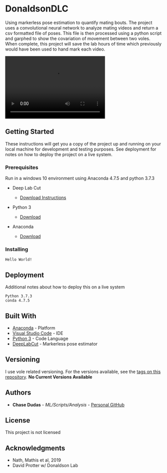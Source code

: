 # DonaldsonDLC
Using markerless pose estimation to quantify mating bouts. The project uses a convolutional neural network to analyze mating videos and return a csv formatted file of poses. This file is then processed using a python script and garphed to show the covariation of movement between two voles. When complete, this project will save the lab hours of time which previously would have been used to hand mark each video. 

<video src="DLC_Mating_Vod.mp4" width="320" height="200" controls preload></video>

## Getting Started

These instructions will get you a copy of the project up and running on your local machine for development and testing purposes. See deployment for notes on how to deploy the project on a live system.

### Prerequisites
Run in a windows 10 environment using Anaconda 4.7.5 and python 3.7.3

- Deep Lab Cut
  - [Download Instructions](http://www.mousemotorlab.org/deeplabcut)

- Python 3
  - [Download](https://www.python.org/downloads/)

- Anaconda
  - [Download](https://www.anaconda.com/distribution/)

### Installing

```Hello World!```
 

## Deployment

Additional notes about how to deploy this on a live system
```
Python 3.7.3
conda 4.7.5
```

## Built With

* [Anaconda](https://www.anaconda.com/) - Platform
* [Visual Studio Code](https://visualstudio.microsoft.com/) - IDE
* [Python 3](https://www.python.org/) - Code Language 
* [DeepLabCut](http://www.mousemotorlab.org/deeplabcut) - Markerless pose estimator


## Versioning

I use vole related versioning. For the versions available, see the [tags on this repository](https://github.com/donaldsonlab/UI-lab-capture/tags). **No Current Versions Available**

## Authors

* **Chase Dudas** - *ML/Scripts/Analysis* - [Personal GitHub](https://github.com/ChaseD13)

## License

This project is not licensed

## Acknowledgments

* Nath, Mathis et al, 2019
* David Protter w/ Donaldson Lab
